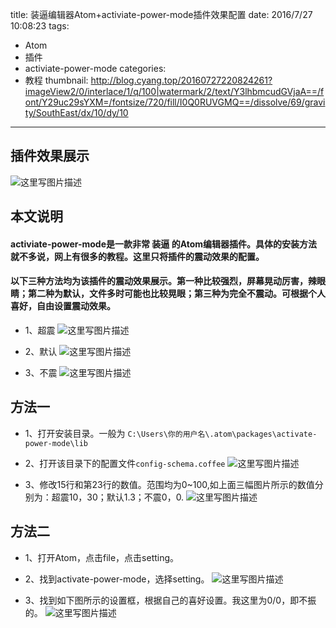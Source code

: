 title: 装逼编辑器Atom+activiate-power-mode插件效果配置
date: 2016/7/27 10:08:23
tags:
- Atom
- 插件
- activiate-power-mode
categories:
- 教程
thumbnail: http://blog.cyang.top/20160727220824261?imageView2/0/interlace/1/q/100|watermark/2/text/Y3lhbmcudGVjaA==/font/Y29uc29sYXM=/fontsize/720/fill/I0Q0RUVGMQ==/dissolve/69/gravity/SouthEast/dx/10/dy/10
---


## 插件效果展示
![这里写图片描述](http://blog.cyang.top/20160727220824261?imageView2/0/interlace/1/q/100|watermark/2/text/Y3lhbmcudGVjaA==/font/Y29uc29sYXM=/fontsize/720/fill/I0Q0RUVGMQ==/dissolve/69/gravity/SouthEast/dx/10/dy/10)

## 本文说明
#### activiate-power-mode是一款非常 **装逼** 的Atom编辑器插件。具体的安装方法就不多说，网上有很多的教程。这里只将插件的震动效果的配置。

<!-- more -->

#### 以下三种方法均为该插件的震动效果展示。第一种比较强烈，屏幕晃动厉害，辣眼睛；第二种为默认，文件多时可能也比较晃眼；第三种为完全不震动。可根据个人喜好，自由设置震动效果。

- 1、超震
![这里写图片描述](http://blog.cyang.top/20160727220734518?imageView2/0/interlace/1/q/100|watermark/2/text/Y3lhbmcudGVjaA==/font/Y29uc29sYXM=/fontsize/720/fill/I0Q0RUVGMQ==/dissolve/69/gravity/SouthEast/dx/10/dy/10)

- 2、默认
![这里写图片描述](http://blog.cyang.top/20160727220802081?imageView2/0/interlace/1/q/100|watermark/2/text/Y3lhbmcudGVjaA==/font/Y29uc29sYXM=/fontsize/720/fill/I0Q0RUVGMQ==/dissolve/69/gravity/SouthEast/dx/10/dy/10)

- 3、不震
![这里写图片描述](http://blog.cyang.top/20160727220812120?imageView2/0/interlace/1/q/100|watermark/2/text/Y3lhbmcudGVjaA==/font/Y29uc29sYXM=/fontsize/720/fill/I0Q0RUVGMQ==/dissolve/69/gravity/SouthEast/dx/10/dy/10)

## 方法一

- 1、打开安装目录。一般为 `C:\Users\你的用户名\.atom\packages\activate-power-mode\lib`

- 2、打开该目录下的配置文件`config-schema.coffee`
![这里写图片描述](http://blog.cyang.top/20160727221236317?imageView2/0/interlace/1/q/100|watermark/2/text/Y3lhbmcudGVjaA==/font/Y29uc29sYXM=/fontsize/720/fill/I0Q0RUVGMQ==/dissolve/69/gravity/SouthEast/dx/10/dy/10)

- 3、修改15行和第23行的数值。范围均为0~100,如上面三幅图片所示的数值分别为：超震10，30；默认1.3；不震0，0.
![这里写图片描述](http://blog.cyang.top/20160727221248673?imageView2/0/interlace/1/q/100|watermark/2/text/Y3lhbmcudGVjaA==/font/Y29uc29sYXM=/fontsize/720/fill/I0Q0RUVGMQ==/dissolve/69/gravity/SouthEast/dx/10/dy/10)

## 方法二

- 1、打开Atom，点击file，点击setting。
- 2、找到activate-power-mode，选择setting。
![这里写图片描述](http://blog.cyang.top/20160829124045539?imageView2/0/interlace/1/q/100|watermark/2/text/Y3lhbmcudGVjaA==/font/Y29uc29sYXM=/fontsize/720/fill/I0Q0RUVGMQ==/dissolve/69/gravity/SouthEast/dx/10/dy/10)

- 3、找到如下图所示的设置框，根据自己的喜好设置。我这里为0/0，即不振的。
![这里写图片描述](http://blog.cyang.top/20160829124055848?imageView2/0/interlace/1/q/100|watermark/2/text/Y3lhbmcudGVjaA==/font/Y29uc29sYXM=/fontsize/720/fill/I0Q0RUVGMQ==/dissolve/69/gravity/SouthEast/dx/10/dy/10)
